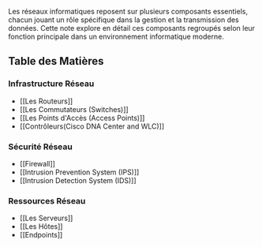 Les réseaux informatiques reposent sur plusieurs composants essentiels, chacun jouant un rôle spécifique dans la gestion et la transmission des données. Cette note explore en détail ces composants regroupés selon leur fonction principale dans un environnement informatique moderne.

## Table des Matières

### Infrastructure Réseau

- [[Les Routeurs]]
- [[Les Commutateurs (Switches)]]
- [[Les Points d'Accès (Access Points)]]
- [[Contrôleurs(Cisco DNA Center and WLC)]]

### Sécurité Réseau

- [[Firewall]]
- [[Intrusion Prevention System (IPS)]]
- [[Intrusion Detection System (IDS)]]

### Ressources Réseau

- [[Les Serveurs]]
- [[Les Hôtes]]
- [[Endpoints]]